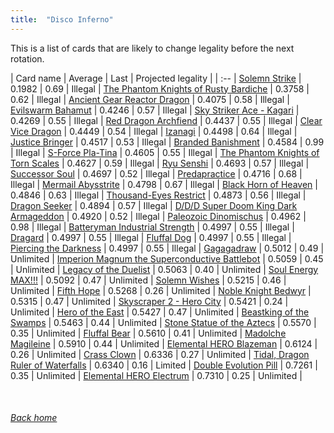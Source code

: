 ```yaml
---
title:  "Disco Inferno"
---
```


This is a list of cards that are likely to change legality before the next rotation.

| Card name | Average | Last | Projected legality |
| :-- |
[Solemn Strike](https://db.ygoprodeck.com/card/?search=Solemn%20Strike) | 0.1982 | 0.69 | Illegal |
[The Phantom Knights of Rusty Bardiche](https://db.ygoprodeck.com/card/?search=The%20Phantom%20Knights%20of%20Rusty%20Bardiche) | 0.3758 | 0.62 | Illegal |
[Ancient Gear Reactor Dragon](https://db.ygoprodeck.com/card/?search=Ancient%20Gear%20Reactor%20Dragon) | 0.4075 | 0.58 | Illegal |
[Evilswarm Bahamut](https://db.ygoprodeck.com/card/?search=Evilswarm%20Bahamut) | 0.4246 | 0.57 | Illegal |
[Sky Striker Ace - Kagari](https://db.ygoprodeck.com/card/?search=Sky%20Striker%20Ace%20-%20Kagari) | 0.4269 | 0.55 | Illegal |
[Red Dragon Archfiend](https://db.ygoprodeck.com/card/?search=Red%20Dragon%20Archfiend) | 0.4437 | 0.55 | Illegal |
[Clear Vice Dragon](https://db.ygoprodeck.com/card/?search=Clear%20Vice%20Dragon) | 0.4449 | 0.54 | Illegal |
[Izanagi](https://db.ygoprodeck.com/card/?search=Izanagi) | 0.4498 | 0.64 | Illegal |
[Justice Bringer](https://db.ygoprodeck.com/card/?search=Justice%20Bringer) | 0.4517 | 0.53 | Illegal |
[Branded Banishment](https://db.ygoprodeck.com/card/?search=Branded%20Banishment) | 0.4584 | 0.99 | Illegal |
[S-Force Pla-Tina](https://db.ygoprodeck.com/card/?search=S-Force%20Pla-Tina) | 0.4605 | 0.55 | Illegal |
[The Phantom Knights of Torn Scales](https://db.ygoprodeck.com/card/?search=The%20Phantom%20Knights%20of%20Torn%20Scales) | 0.4627 | 0.59 | Illegal |
[Ryu Senshi](https://db.ygoprodeck.com/card/?search=Ryu%20Senshi) | 0.4693 | 0.57 | Illegal |
[Successor Soul](https://db.ygoprodeck.com/card/?search=Successor%20Soul) | 0.4697 | 0.52 | Illegal |
[Predapractice](https://db.ygoprodeck.com/card/?search=Predapractice) | 0.4716 | 0.68 | Illegal |
[Mermail Abysstrite](https://db.ygoprodeck.com/card/?search=Mermail%20Abysstrite) | 0.4798 | 0.67 | Illegal |
[Black Horn of Heaven](https://db.ygoprodeck.com/card/?search=Black%20Horn%20of%20Heaven) | 0.4846 | 0.63 | Illegal |
[Thousand-Eyes Restrict](https://db.ygoprodeck.com/card/?search=Thousand-Eyes%20Restrict) | 0.4873 | 0.56 | Illegal |
[Dragon Seeker](https://db.ygoprodeck.com/card/?search=Dragon%20Seeker) | 0.4894 | 0.57 | Illegal |
[D/D/D Super Doom King Dark Armageddon](https://db.ygoprodeck.com/card/?search=D/D/D%20Super%20Doom%20King%20Dark%20Armageddon) | 0.4920 | 0.52 | Illegal |
[Paleozoic Dinomischus](https://db.ygoprodeck.com/card/?search=Paleozoic%20Dinomischus) | 0.4962 | 0.98 | Illegal |
[Batteryman Industrial Strength](https://db.ygoprodeck.com/card/?search=Batteryman%20Industrial%20Strength) | 0.4997 | 0.55 | Illegal |
[Dragard](https://db.ygoprodeck.com/card/?search=Dragard) | 0.4997 | 0.55 | Illegal |
[Fluffal Dog](https://db.ygoprodeck.com/card/?search=Fluffal%20Dog) | 0.4997 | 0.55 | Illegal |
[Piercing the Darkness](https://db.ygoprodeck.com/card/?search=Piercing%20the%20Darkness) | 0.4997 | 0.55 | Illegal |
[Gagagadraw](https://db.ygoprodeck.com/card/?search=Gagagadraw) | 0.5012 | 0.49 | Unlimited |
[Imperion Magnum the Superconductive Battlebot](https://db.ygoprodeck.com/card/?search=Imperion%20Magnum%20the%20Superconductive%20Battlebot) | 0.5059 | 0.45 | Unlimited |
[Legacy of the Duelist](https://db.ygoprodeck.com/card/?search=Legacy%20of%20the%20Duelist) | 0.5063 | 0.40 | Unlimited |
[Soul Energy MAX!!!](https://db.ygoprodeck.com/card/?search=Soul%20Energy%20MAX!!!) | 0.5092 | 0.47 | Unlimited |
[Solemn Wishes](https://db.ygoprodeck.com/card/?search=Solemn%20Wishes) | 0.5215 | 0.46 | Unlimited |
[Fifth Hope](https://db.ygoprodeck.com/card/?search=Fifth%20Hope) | 0.5268 | 0.26 | Unlimited |
[Noble Knight Bedwyr](https://db.ygoprodeck.com/card/?search=Noble%20Knight%20Bedwyr) | 0.5315 | 0.47 | Unlimited |
[Skyscraper 2 - Hero City](https://db.ygoprodeck.com/card/?search=Skyscraper%202%20-%20Hero%20City) | 0.5421 | 0.24 | Unlimited |
[Hero of the East](https://db.ygoprodeck.com/card/?search=Hero%20of%20the%20East) | 0.5427 | 0.47 | Unlimited |
[Beastking of the Swamps](https://db.ygoprodeck.com/card/?search=Beastking%20of%20the%20Swamps) | 0.5463 | 0.44 | Unlimited |
[Stone Statue of the Aztecs](https://db.ygoprodeck.com/card/?search=Stone%20Statue%20of%20the%20Aztecs) | 0.5570 | 0.35 | Unlimited |
[Fluffal Bear](https://db.ygoprodeck.com/card/?search=Fluffal%20Bear) | 0.5610 | 0.41 | Unlimited |
[Madolche Magileine](https://db.ygoprodeck.com/card/?search=Madolche%20Magileine) | 0.5910 | 0.44 | Unlimited |
[Elemental HERO Blazeman](https://db.ygoprodeck.com/card/?search=Elemental%20HERO%20Blazeman) | 0.6124 | 0.26 | Unlimited |
[Crass Clown](https://db.ygoprodeck.com/card/?search=Crass%20Clown) | 0.6336 | 0.27 | Unlimited |
[Tidal, Dragon Ruler of Waterfalls](https://db.ygoprodeck.com/card/?search=Tidal,%20Dragon%20Ruler%20of%20Waterfalls) | 0.6340 | 0.16 | Limited |
[Double Evolution Pill](https://db.ygoprodeck.com/card/?search=Double%20Evolution%20Pill) | 0.7261 | 0.35 | Unlimited |
[Elemental HERO Electrum](https://db.ygoprodeck.com/card/?search=Elemental%20HERO%20Electrum) | 0.7310 | 0.25 | Unlimited |

<br>

###### [Back home](index)